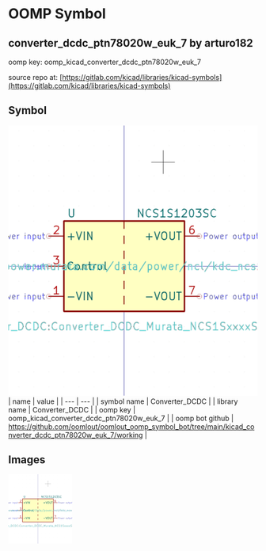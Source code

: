 # OOMP Symbol  
## converter_dcdc_ptn78020w_euk_7  by arturo182  
  
oomp key: oomp_kicad_converter_dcdc_ptn78020w_euk_7  
  
source repo at: [https://gitlab.com/kicad/libraries/kicad-symbols](https://gitlab.com/kicad/libraries/kicad-symbols)  
## Symbol  
  
[![working.png](working_600.png)](working.png)  
| name | value | 
| --- | --- | 
| symbol name | Converter_DCDC | 
| library name | Converter_DCDC | 
| oomp key | oomp_kicad_converter_dcdc_ptn78020w_euk_7 | 
| oomp bot github | https://github.com/oomlout/oomlout_oomp_symbol_bot/tree/main/kicad_converter_dcdc_ptn78020w_euk_7/working | 
## Images  
  
[![working.png](working_140.png)](working.png)  
